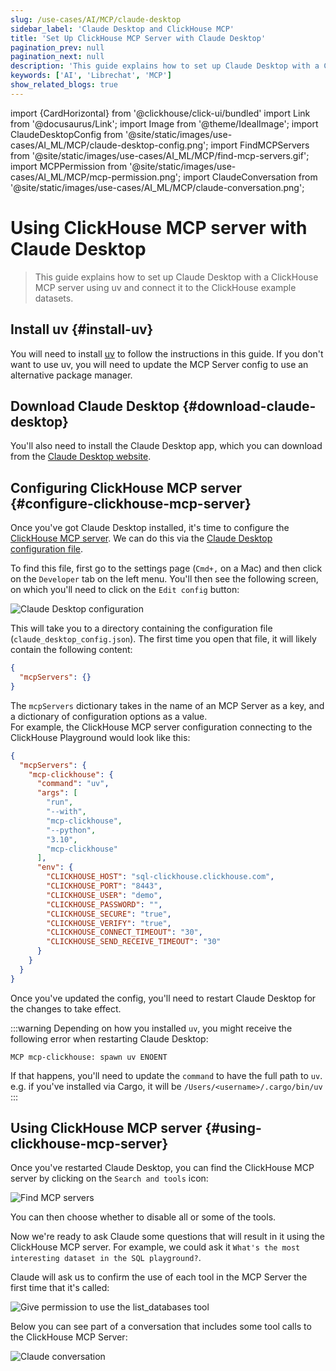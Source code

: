 ```yaml
---
slug: /use-cases/AI/MCP/claude-desktop
sidebar_label: 'Claude Desktop and ClickHouse MCP'
title: 'Set Up ClickHouse MCP Server with Claude Desktop'
pagination_prev: null
pagination_next: null
description: 'This guide explains how to set up Claude Desktop with a ClickHouse MCP server.'
keywords: ['AI', 'Librechat', 'MCP']
show_related_blogs: true
---
```


import {CardHorizontal} from '@clickhouse/click-ui/bundled'
import Link from '@docusaurus/Link';
import Image from '@theme/IdealImage';
import ClaudeDesktopConfig from '@site/static/images/use-cases/AI_ML/MCP/claude-desktop-config.png';
import FindMCPServers from '@site/static/images/use-cases/AI_ML/MCP/find-mcp-servers.gif';
import MCPPermission from '@site/static/images/use-cases/AI_ML/MCP/mcp-permission.png';
import ClaudeConversation from '@site/static/images/use-cases/AI_ML/MCP/claude-conversation.png';

# Using ClickHouse MCP server with Claude Desktop

> This guide explains how to set up Claude Desktop with a ClickHouse MCP server using uv
> and connect it to the ClickHouse example datasets.

<VerticalStepper headerLevel="h2">

## Install uv {#install-uv}

You will need to install [uv](https://docs.astral.sh/uv/) to follow the instructions in this guide.
If you don't want to use uv, you will need to update the MCP Server config to use an alternative package manager.

## Download Claude Desktop {#download-claude-desktop}

You'll also need to install the Claude Desktop app, which you can download from the [Claude Desktop website](https://claude.ai/desktop).

## Configuring ClickHouse MCP server {#configure-clickhouse-mcp-server}

Once you've got Claude Desktop installed, it's time to configure the [ClickHouse MCP server](https://github.com/ClickHouse/mcp-clickhouse).
We can do this via the [Claude Desktop configuration file](https://claude.ai/docs/configuration).

To find this file, first go to the settings page (`Cmd+,` on a Mac) and then click on the `Developer` tab on the left menu.
You'll then see the following screen, on which you'll need to click on the `Edit config` button:

<Image img={ClaudeDesktopConfig} alt="Claude Desktop configuration" size="md" />

This will take you to a directory containing the configuration file (`claude_desktop_config.json`).
The first time you open that file, it will likely contain the following content:

```json
{
  "mcpServers": {}
}
```

The `mcpServers` dictionary takes in the name of an MCP Server as a key, and a dictionary of configuration options as a value.  
For example, the ClickHouse MCP server configuration connecting to the ClickHouse Playground would look like this:

```json
{
  "mcpServers": {
    "mcp-clickhouse": {
      "command": "uv",
      "args": [
        "run",
        "--with",
        "mcp-clickhouse",
        "--python",
        "3.10",
        "mcp-clickhouse"
      ],
      "env": {
        "CLICKHOUSE_HOST": "sql-clickhouse.clickhouse.com",
        "CLICKHOUSE_PORT": "8443",
        "CLICKHOUSE_USER": "demo",
        "CLICKHOUSE_PASSWORD": "",
        "CLICKHOUSE_SECURE": "true",
        "CLICKHOUSE_VERIFY": "true",
        "CLICKHOUSE_CONNECT_TIMEOUT": "30",
        "CLICKHOUSE_SEND_RECEIVE_TIMEOUT": "30"
      }
    }
  }
}
```

Once you've updated the config, you'll need to restart Claude Desktop for the changes to take effect. 

:::warning
Depending on how you installed `uv`, you might receive the following error when restarting Claude Desktop:

```text
MCP mcp-clickhouse: spawn uv ENOENT
```

If that happens, you'll need to update the `command` to have the full path to `uv`. e.g. if you've installed via Cargo, it will be `/Users/<username>/.cargo/bin/uv`
:::

## Using ClickHouse MCP server {#using-clickhouse-mcp-server}

Once you've restarted Claude Desktop, you can find the ClickHouse MCP server by clicking on the `Search and tools` icon:

<Image img={FindMCPServers} alt="Find MCP servers" size="md" />
<br/>

You can then choose whether to disable all or some of the tools.

Now we're ready to ask Claude some questions that will result in it using the ClickHouse MCP server.
For example, we could ask it `What's the most interesting dataset in the SQL playground?`.

Claude will ask us to confirm the use of each tool in the MCP Server the first time that it's called:

<Image img={MCPPermission} alt="Give permission to use the list_databases tool" size="md" />

Below you can see part of a conversation that includes some tool calls to the ClickHouse MCP Server:

<Image img={ClaudeConversation} alt="Claude conversation" size="md" />

</VerticalStepper>